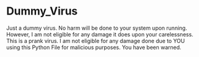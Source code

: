 # Dummy_Virus
Just a dummy virus. No harm will be done to your system upon running. However, I am not eligible for any damage it does upon your carelessness. This is a prank virus. I am not eligible for any damage done due to YOU using this Python File for malicious purposes. You have been warned.
